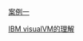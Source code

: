[案例一](http://blog.sina.com.cn/s/blog_a6d076120102wvjm.html)

[IBM visualVM的理解](https://www.ibm.com/developerworks/cn/java/j-lo-visualvm/)

